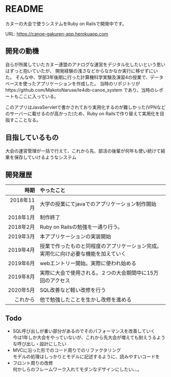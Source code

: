 # README

カヌーの大会で使うシステムをRuby on Railsで開発中です。

URL: https://canoe-gakuren-app.herokuapp.com

## 開発の動機

自らが所属していたカヌー連盟のアナログな運営をデジタル化したいという思いはずっと抱いていたが、
開発経験の浅さなどからなかなか実行に移せずにいた。
そんな中、学部3年後期に行った計算機科学実験及演習4の授業で、データベースを使ったアプリケーションを作成した。
当時のリポジトリがhttps://github.com/MakotoNaruse/le4db-canoe_system であり、当時のレポートもここに入っている。

このアプリはJavaServletで書かされており実用化するのが難しかった(VPNなどのサーバーに載せるのが高かった)ため、Ruby on Railsで作り替えて実用化を目指すこことなる。

## 目指しているもの
大会の運営管理が一括で行えて、これから先、部活の後輩が何年も使い続けて結果を保存していけるようなシステム

## 開発履歴
|時期|やったこと|
|---:|:---|
|2018年11月|大学の授業にてjavaでのアプリケーション制作開始|
|2018年1月|制作終了|
|2018年2月|Ruby on Railsの勉強を一通り行う。|
|2019年3月|本アプリケーションの実装開始|
|2019年4月|授業で作ったものと同程度のアプリケーション完成。<br>実用化に向け必要な機能を加えていく|
|2019年6月|webエントリー開始。実際に使われ始める|
|2019年8月|実際に大会で使用される。２つの大会期間中に15万回のアクセス|
|2020年5月|SQL改善など軽い改修を行う|
|これから|他で勉強したことを生かし改修を進める|

## Todo
- SQL呼び出しが重い部分があるのでそのパフォーマンスを改善していく<br>
  今は1年しか大会をやっていないが、これから先大会が増えても耐えうるような呼び出し・設計にしたい
- MVCに沿った形でのコード周りでのリファクタリング<br>
  モデルの処理はしっかりとモデルに記述するように、読みやすいコードを
- フロント周りの改修<br>
  何かしらのフレームワーク入れてモダンなデザインにしたい、、。
